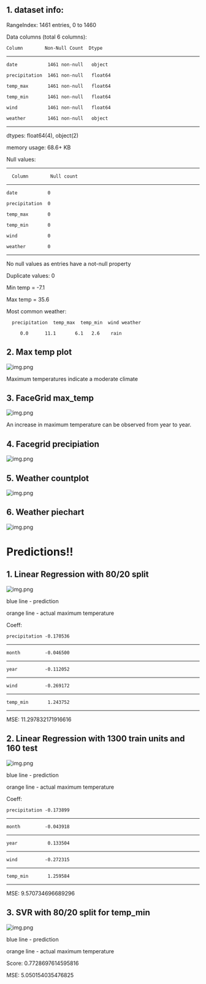 ## 1. dataset info:

RangeIndex: 1461 entries, 0 to 1460

Data columns (total 6 columns):


    Column        Non-Null Count  Dtype  
---  ------         --------------  -----  
    date           1461 non-null   object

    precipitation  1461 non-null   float64

    temp_max       1461 non-null   float64

    temp_min       1461 non-null   float64

    wind           1461 non-null   float64

    weather        1461 non-null   object 
---

dtypes: float64(4), object(2)

memory usage: 68.6+ KB 

   
Null values:

--- 
      Column        Null count 
---
      
    date           0

    precipitation  0

    temp_max       0

    temp_min       0

    wind           0

    weather        0
---

No null values as entries have a not-null property

Duplicate values: 0

Min temp = -7.1

Max temp = 35.6

Most common weather:

      precipitation  temp_max  temp_min  wind weather

         0.0      11.1       6.1   2.6    rain



## 2. Max temp plot
![img.png](images/temp_max.png)

Maximum temperatures indicate a moderate climate

## 3. FaceGrid max_temp
![img.png](images/tamp_max_facetgrid.png)

An increase in maximum temperature can be observed from year to year.

## 4. Facegrid precipiation
![img.png](images/precip_scatterplot.png)

## 5. Weather countplot
![img.png](images/weather_countplot.png)
## 6. Weather piechart
![img.png](images/weather_piechart.png)


# Predictions!!

## 1. Linear Regression with 80/20 split
![img.png](images/lr_default.png)

blue line - prediction

orange line - actual maximum temperature

Coeff:

    precipitation -0.170536
---
    month         -0.046500
---
    year          -0.112052
---
    wind          -0.269172
---
    temp_min       1.243752
---


MSE: 11.297832171916616

## 2. Linear Regression with 1300 train units and 160 test
![img.png](images/lr_random.png)

blue line - prediction

orange line - actual maximum temperature

Coeff:

    precipitation -0.173899
---
    month         -0.043918
---
    year           0.133504
---
    wind          -0.272315
---
    temp_min       1.259584
---

MSE: 9.570734696689296


## 3. SVR with 80/20 split for temp_min
![img.png](images/svr_min_temp_default_split.png)

blue line - prediction

orange line - actual maximum temperature

Score:  0.7728697614595816

MSE: 5.050154035476825